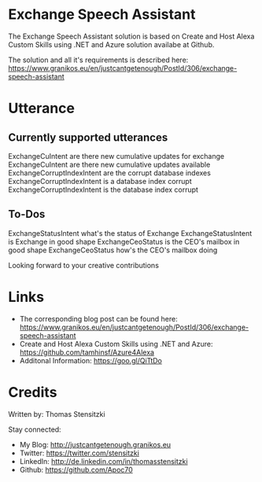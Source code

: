 # Exchange Speech Assistant

The Exchange Speech Assistant solution is based on Create and Host Alexa Custom Skills using .NET and Azure solution availabe at Github.

The solution and all it's requirements is described here: https://www.granikos.eu/en/justcantgetenough/PostId/306/exchange-speech-assistant

# Utterance

## Currently supported utterances

ExchangeCuIntent are there new cumulative updates for exchange
ExchangeCuIntent are there new cumulative updates available
ExchangeCorruptIndexIntent are the corrupt database indexes
ExchangeCorruptIndexIntent is a database index corrupt
ExchangeCorruptIndexIntent is the database index corrupt

## To-Dos

ExchangeStatusIntent what's the status of Exchange
ExchangeStatusIntent is Exchange in good shape
ExchangeCeoStatus is the CEO's mailbox in good shape
ExchangeCeoStatus how's the CEO's mailbox doing

Looking forward to your creative contributions

# Links 
* The corresponding blog post can be found here: https://www.granikos.eu/en/justcantgetenough/PostId/306/exchange-speech-assistant
* Create and Host Alexa Custom Skills using .NET and Azure: https://github.com/tamhinsf/Azure4Alexa
* Additonal Information: https://goo.gl/QiTtDo

# Credits
Written by: Thomas Stensitzki

Stay connected:

* My Blog: http://justcantgetenough.granikos.eu
* Twitter: https://twitter.com/stensitzki
* LinkedIn:	http://de.linkedin.com/in/thomasstensitzki
* Github: https://github.com/Apoc70